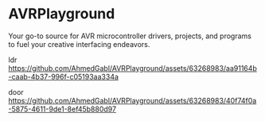 # AVRPlayground
Your go-to source for AVR microcontroller drivers, projects, and programs to fuel your creative interfacing endeavors.



ldr 
https://github.com/AhmedGabl/AVRPlayground/assets/63268983/aa91164b-caab-4b37-996f-c05193aa334a


door
https://github.com/AhmedGabl/AVRPlayground/assets/63268983/40f74f0a-5875-4611-9de1-8ef45b880d97


